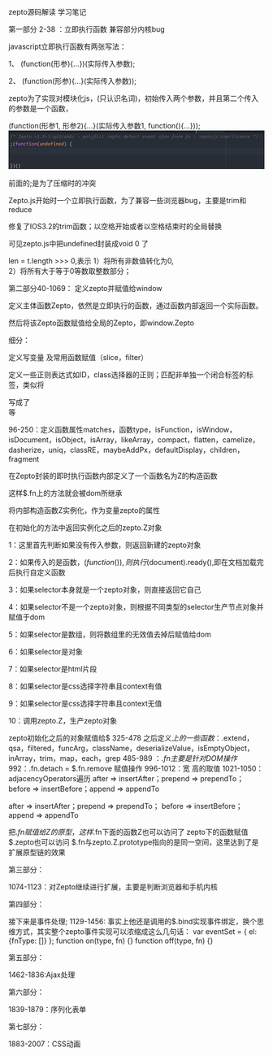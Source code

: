 zepto源码解读
学习笔记

第一部分 2-38 ：立即执行函数 兼容部分内核bug

javascript立即执行函数有两张写法：

1、 (function(形参){...})(实际传入参数);

2、 (function(形参){...}(实际传入参数));


zepto为了实现对模块化js，(只认识名词)，初始传入两个参数，并且第二个传入的参数是一个函数，

(function(形参1, 形参2){...}(实际传入参数1, function(){...}));
![image](https://github.com/moveondo/Learn-zepto/blob/master/images/1.png)
 
前面的;是为了压缩时的冲突

Zepto.js开始时一个立即执行函数，为了兼容一些浏览器bug，主要是trim和reduce

 
修复了IOS3.2的trim函数；以空格开始或者以空格结束时的全局替换

可见zepto.js中把undefined封装成void 0 了
 
len = t.length >>> 0,表示
1）将所有非数值转化为0,  
2）将所有大于等于0等数取整数部分；

第二部分40-1069： 定义zepto并赋值给window 

定义主体函数Zepto，依然是立即执行的函数，通过函数内部返回一个实际函数。 

然后将该Zepto函数赋值给全局的Zepto，即window.Zepto  
  
细分：
 
定义写变量 及常用函数赋值（slice，filter） 

 定义一些正则表达式如ID，class选择器的正则；匹配非单独一个闭合标签的标签，类似将<div></div>写成了<div/>等 
 
96-250：定义函数属性matches，函数type，isFunction，isWindow，isDocument，isObject，isArray，likeArray，compact，flatten，camelize，dasherize，uniq，classRE，maybeAddPx，defaultDisplay，children，fragment 
 
在Zepto封装的即时执行函数内部定义了一个函数名为Z的构造函数 

这样$.fn上的方法就会被dom所继承 

将内部构造函数Z实例化，作为变量zepto的属性 
 
在初始化的方法中返回实例化之后的zepto.Z对象

1：这里首先判断如果没有传入参数，则返回新建的zepto对象

2：如果传入的是函数，$(function(){}) ,则执行$(document).ready(),即在文档加载完后执行自定义函数

3：如果selector本身就是一个zepto对象，则直接返回它自己

4：如果selector不是一个zepto对象，则根据不同类型的selector生产节点对象并赋值于dom

5：如果selector是数组，则将数组里的无效值去掉后赋值给dom

6：如果selector是对象

7：如果selector是html片段

8：如果selector是css选择字符串且context有值

9：如果selector是css选择字符串且context无值

10：调用zepto.Z，生产zepto对象
 
zepto初始化之后的对象赋值给$
325-478  之后定义$上的一些函数：$.extend，qsa，filtered，funcArg，className，deserializeValue，isEmptyObject，inArray，trim，map，each，grep
485-989 ：$.fn主要是针对DOM操作
992：$.fn.detach = $.fn.remove 赋值操作
996-1012：宽 高的取值
1021-1050：adjacencyOperators遍历
 after    => insertAfter；prepend  => prependTo；
before   => insertBefore；append   => appendTo
 
after    => insertAfter；prepend  => prependTo；
before   => insertBefore；append   => appendTo
 
把$.fn赋值给Z的原型，这样$.fn下面的函数Z也可以访问了
zepto下的函数赋值$.zepto也可以访问
$.fn与zepto.Z.prototype指向的是同一空间，这里达到了是扩展原型链的效果

 第三部分：
 
1074-1123：对Zepto继续进行扩展，主要是判断浏览器和手机内核

第四部分：

接下来是事件处理;
1129-1456: 事实上他还是调用的$.bind实现事件绑定，换个思维方式，其实整个zepto事件实现可以浓缩成这么几句话：
var eventSet = {
    el: {fnType: []}
};
function on(type, fn) {}
function off(type, fn) {}

第五部分：

1462-1836:Ajax处理

第六部分：

1839-1879：序列化表单

第七部分：

1883-2007：CSS动画

